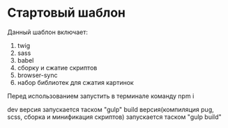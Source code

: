 # Стартовый шаблон

Данный шаблон включает:
1. twig
2. sass
3. babel
4. сборку и сжатие скриптов
5. browser-sync
6. набор библиотек для сжатия картинок

Перед использованием запустить в терминале команду npm i

dev версия запускается таском "gulp"
build версия(компиляция pug, scss, сборка и минификация скриптов) запускается таском "gulp build"